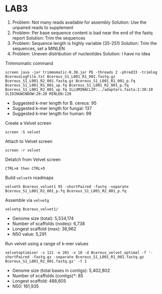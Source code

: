 # LAB3

1. Problem: Not many reads available for assembly                                  Solution: Use the unpaired reads to supplement
2. Problem: Per base sequence content is bad near the end of the fastq report      Solution: Trim the sequences
3. Problem: Sequence length is highly variable (35-251)                            Solution: Trim the sequences, set a MINLEN
4. Problem: Uneven distribution of nucleotides                                     Solution: I have no idea

Trimmomatic command

```screen java -jar trimmomatic-0.38.jar PE -threads 2 -phred33 -trimlog BcereusLogFile.txt Bcereus_S1_L001_R1_001.fastq.gz Bcereus_S1_L001_R2_001.fastq.gz Bcereus_S1_L001_R1_001_p.fq Bcereus_S1_L001_R1_001_up.fq Bcereus_S1_L001_R2_001_p.fq Bcereus_S1_L001_R2_001_up.fq ILLUMINACLIP:../adaptors.fasta:2:30:10 SLIDINGWINDOW:20:20 MINLEN:120```

- Suggested k-mer length for B. cereus: 95
- Suggested k-mer length for fungal: 137
- Suggested k-mer length for human: 99

Create a Velvet screen

```screen -S velvet```

Attach to Velvet screen

```screen -r velvet```

Detatch from Velvet screen

```CTRL+A then CTRL+D```

Build `velveth` roadmaps

```velveth Bcereus_velvet1 95 -shortPaired -fastq -separate Bcereus_S1_L001_R1_001_p.fq Bcereus_S1_L001_R2_001_p.fq```

Assemble via `velvetg`

```velvetg Bcereus_velvet1/```

- Genome size (total): 5,534,174
- Number of scaffolds (nodes): 6,738
- Longest scaffold (max): 36,962
- N50 value: 5,291

Run velvet using a range of k-mer values

```velvetoptimiser -s 121 -e 201 -x 10 -d Bcereus_velvet_optimal -f '-shortPaired -fastq.gz -separate Bcereus_S1_L001_R1_001.fastq.gz Bcereus_S1_L001_R2_001.fastq.gz' -t 1```

- Genome size (total bases in contigs): 5,402,802
- Number of scaffolds (contigs)*: 85
- Longest scaffold: 488,605
- N50: 161,935
